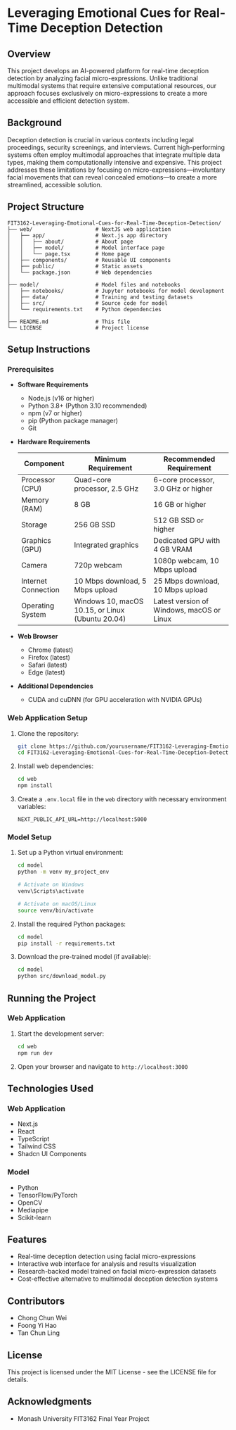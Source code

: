 # Leveraging Emotional Cues for Real-Time Deception Detection

## Overview

This project develops an AI-powered platform for real-time deception detection by analyzing facial micro-expressions. Unlike traditional multimodal systems that require extensive computational resources, our approach focuses exclusively on micro-expressions to create a more accessible and efficient detection system.

## Background

Deception detection is crucial in various contexts including legal proceedings, security screenings, and interviews. Current high-performing systems often employ multimodal approaches that integrate multiple data types, making them computationally intensive and expensive. This project addresses these limitations by focusing on micro-expressions—involuntary facial movements that can reveal concealed emotions—to create a more streamlined, accessible solution.

## Project Structure

```
FIT3162-Leveraging-Emotional-Cues-for-Real-Time-Deception-Detection/
├── web/                    # NextJS web application
│   ├── app/                # Next.js app directory
│   │   ├── about/          # About page
│   │   ├── model/          # Model interface page
│   │   └── page.tsx        # Home page
│   ├── components/         # Reusable UI components
│   ├── public/             # Static assets
│   └── package.json        # Web dependencies
│
├── model/                  # Model files and notebooks
│   ├── notebooks/          # Jupyter notebooks for model development
│   ├── data/               # Training and testing datasets
│   ├── src/                # Source code for model
│   └── requirements.txt    # Python dependencies
│
├── README.md               # This file
└── LICENSE                 # Project license
```

## Setup Instructions

### Prerequisites

- **Software Requirements**
  - Node.js (v16 or higher)
  - Python 3.8+ (Python 3.10 recommended)
  - npm (v7 or higher)
  - pip (Python package manager)
  - Git

- **Hardware Requirements**

  | Component | Minimum Requirement | Recommended Requirement |
  |-----------|---------------------|-------------------------|
  | Processor (CPU) | Quad-core processor, 2.5 GHz | 6-core processor, 3.0 GHz or higher |
  | Memory (RAM) | 8 GB | 16 GB or higher |
  | Storage | 256 GB SSD | 512 GB SSD or higher |
  | Graphics (GPU) | Integrated graphics | Dedicated GPU with 4 GB VRAM |
  | Camera | 720p webcam | 1080p webcam, 10 Mbps upload |
  | Internet Connection | 10 Mbps download, 5 Mbps upload | 25 Mbps download, 10 Mbps upload |
  | Operating System | Windows 10, macOS 10.15, or Linux (Ubuntu 20.04) | Latest version of Windows, macOS or Linux |

- **Web Browser**
  - Chrome (latest)
  - Firefox (latest)
  - Safari (latest)
  - Edge (latest)

- **Additional Dependencies**
  - CUDA and cuDNN (for GPU acceleration with NVIDIA GPUs)

### Web Application Setup

1. Clone the repository:
   ```bash
   git clone https://github.com/yourusername/FIT3162-Leveraging-Emotional-Cues-for-Real-Time-Deception-Detection.git
   cd FIT3162-Leveraging-Emotional-Cues-for-Real-Time-Deception-Detection
   ```

2. Install web dependencies:
   ```bash
   cd web
   npm install
   ```

3. Create a `.env.local` file in the `web` directory with necessary environment variables:
   ```
   NEXT_PUBLIC_API_URL=http://localhost:5000
   ```

### Model Setup

1. Set up a Python virtual environment:
   ```bash
   cd model
   python -m venv my_project_env
   
   # Activate on Windows
   venv\Scripts\activate
   
   # Activate on macOS/Linux
   source venv/bin/activate
   ```

2. Install the required Python packages:
   ```bash
   cd model
   pip install -r requirements.txt
   ```

3. Download the pre-trained model (if available):
   ```bash
   cd model
   python src/download_model.py
   ```

## Running the Project

### Web Application

1. Start the development server:
   ```bash
   cd web
   npm run dev
   ```
   
2. Open your browser and navigate to `http://localhost:3000`

## Technologies Used

### Web Application
- Next.js
- React
- TypeScript
- Tailwind CSS
- Shadcn UI Components

### Model
- Python
- TensorFlow/PyTorch
- OpenCV
- Mediapipe
- Scikit-learn

## Features

- Real-time deception detection using facial micro-expressions
- Interactive web interface for analysis and results visualization
- Research-backed model trained on facial micro-expression datasets
- Cost-effective alternative to multimodal deception detection systems

## Contributors

- Chong Chun Wei
- Foong Yi Hao
- Tan Chun Ling

## License

This project is licensed under the MIT License - see the LICENSE file for details.

## Acknowledgments

- Monash University FIT3162 Final Year Project
